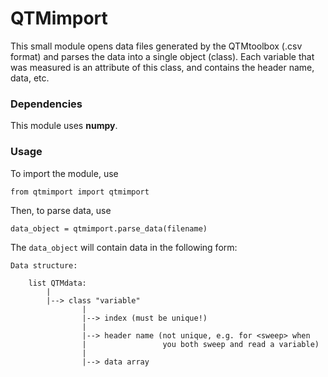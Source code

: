 # QTMimport
This small module opens data files generated by the QTMtoolbox (.csv format) and parses the data into a single object (class).
Each variable that was measured is an attribute of this class, and contains the header name, data, etc. 

### Dependencies
This module uses **numpy**.

### Usage
To import the module, use 
```
from qtmimport import qtmimport
```

Then, to parse data, use
```
data_object = qtmimport.parse_data(filename)
```

The `data_object` will contain data in the following form:
```
Data structure:
    
    list QTMdata:
        |
        |--> class "variable"
                |
                |--> index (must be unique!)
                |
                |--> header name (not unique, e.g. for <sweep> when 
                |                 you both sweep and read a variable)
                |
                |--> data array 
```
